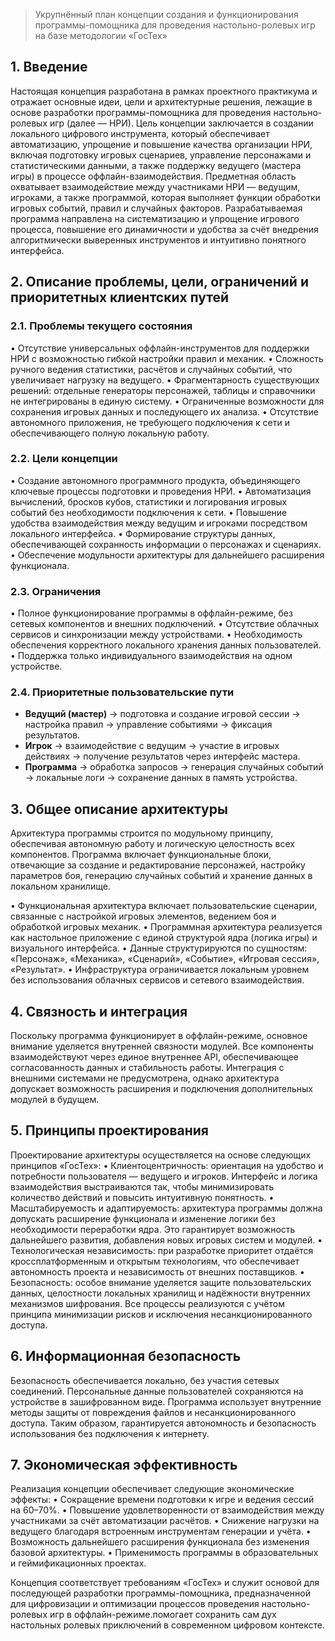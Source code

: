 

> Укрупнённый план концепции создания и функционирования программы-помощника для проведения настольно-ролевых игр на базе методологии «ГосТех»
## 1. Введение
Настоящая концепция разработана в рамках проектного практикума и отражает основные идеи, цели и архитектурные решения, лежащие в основе разработки программы-помощника для проведения настольно-ролевых игр (далее — НРИ). Цель концепции заключается в создании локального цифрового инструмента, который обеспечивает автоматизацию, упрощение и повышение качества организации НРИ, включая подготовку игровых сценариев, управление персонажами и статистическими данными, а также поддержку ведущего (мастера игры) в процессе оффлайн-взаимодействия.
Предметная область охватывает взаимодействие между участниками НРИ — ведущим, игроками, а также программой, которая выполняет функции обработки игровых событий, правил и случайных факторов. Разрабатываемая программа направлена на систематизацию и упрощение игрового процесса, повышение его динамичности и удобства за счёт внедрения алгоритмически выверенных инструментов и интуитивно понятного интерфейса.

## 2. Описание проблемы, цели, ограничений и приоритетных клиентских путей

### 2.1. Проблемы текущего состояния
• Отсутствие универсальных оффлайн-инструментов для поддержки НРИ с возможностью гибкой настройки правил и механик.
• Сложность ручного ведения статистики, расчётов и случайных событий, что увеличивает нагрузку на ведущего.
• Фрагментарность существующих решений: отдельные генераторы персонажей, таблицы и справочники не интегрированы в единую систему.
• Ограниченные возможности для сохранения игровых данных и последующего их анализа.
• Отсутствие автономного приложения, не требующего подключения к сети и обеспечивающего полную локальную работу.


### 2.2. Цели концепции
• Создание автономного программного продукта, объединяющего ключевые процессы подготовки и проведения НРИ.
• Автоматизация вычислений, бросков кубов, статистики и логирования игровых событий без необходимости подключения к сети.
• Повышение удобства взаимодействия между ведущим и игроками посредством локального интерфейса.
• Формирование структуры данных, обеспечивающей сохранность информации о персонажах и сценариях.
• Обеспечение модульности архитектуры для дальнейшего расширения функционала.


### 2.3. Ограничения
• Полное функционирование программы в оффлайн-режиме, без сетевых компонентов и внешних подключений.
• Отсутствие облачных сервисов и синхронизации между устройствами.
• Необходимость обеспечения корректного локального хранения данных пользователей.
• Поддержка только индивидуального взаимодействия на одном устройстве.


### 2.4. Приоритетные пользовательские пути
- **Ведущий (мастер)** → подготовка и создание игровой сессии → настройка правил → управление событиями → фиксация результатов.  
- **Игрок** → взаимодействие с ведущим → участие в игровых действиях → получение результатов через интерфейс мастера.  
- **Программа** → обработка запросов → генерация случайных событий → локальные логи → сохранение данных в память устройства.

## 3. Общее описание архитектуры
Архитектура программы строится по модульному принципу, обеспечивая автономную работу и логическую целостность всех компонентов. Программа включает функциональные блоки, отвечающие за создание и редактирование персонажей, настройку параметров боя, генерацию случайных событий и хранение данных в локальном хранилище.

• Функциональная архитектура включает пользовательские сценарии, связанные с настройкой игровых элементов, ведением боя и обработкой игровых механик. 
• Программная архитектура реализуется как настольное приложение с единой структурой ядра (логика игры) и визуального интерфейса. 
• Данные структурируются по сущностям: «Персонаж», «Механика», «Сценарий», «Событие», «Игровая сессия», «Результат». 
• Инфраструктура ограничивается локальным уровнем без использования облачных сервисов и сетевого взаимодействия.


## 4. Связность и интеграция
Поскольку программа функционирует в оффлайн-режиме, основное внимание уделяется внутренней связности модулей. Все компоненты взаимодействуют через единое внутреннее API, обеспечивающее согласованность данных и стабильность работы. Интеграция с внешними системами не предусмотрена, однако архитектура допускает возможность расширения и подключения дополнительных модулей в будущем.

## 5. Принципы проектирования
Проектирование архитектуры осуществляется на основе следующих принципов «ГосТех»:
• Клиентоцентричность: ориентация на удобство и потребности пользователя — ведущего и игроков. Интерфейс и логика взаимодействия выстраиваются так, чтобы минимизировать количество действий и повысить интуитивную понятность.
• Масштабируемость и адаптируемость: архитектура программы должна допускать расширение функционала и изменение логики без необходимости переработки ядра. Это гарантирует возможность дальнейшего развития, добавления новых игровых систем и модулей.
• Технологическая независимость: при разработке приоритет отдаётся кроссплатформенным и открытым технологиям, что обеспечивает автономность проекта и независимость от внешних поставщиков.
• Безопасность: особое внимание уделяется защите пользовательских данных, целостности локальных хранилищ и надёжности внутренних механизмов шифрования. Все процессы реализуются с учётом принципа минимизации рисков и исключения несанкционированного доступа.


## 6. Информационная безопасность
Безопасность обеспечивается локально, без участия сетевых соединений. 
Персональные данные пользователей сохраняются на устройстве в зашифрованном виде. Программа использует внутренние методы защиты от повреждения файлов и несанкционированного доступа. Таким образом, гарантируется автономность и безопасность использования без подключения к интернету.

## 7. Экономическая эффективность
Реализация концепции обеспечивает следующие экономические эффекты:
• Сокращение времени подготовки к игре и ведения сессий на 60–70%.
• Повышение удовлетворенности от взаимодействия между участниками за счёт автоматизации расчётов.
• Снижение нагрузки на ведущего благодаря встроенным инструментам генерации и учёта.
• Возможность дальнейшего расширения функционала без изменения базовой архитектуры.
• Применимость программы в образовательных и геймификационных проектах.

Концепция соответствует требованиям «ГосТех» и служит основой для последующей разработки программы-помощника, предназначенной для цифровизации и оптимизации процессов проведения настольно-ролевых игр в оффлайн-режиме.помогает сохранить сам дух настольных ролевых приключений в современном цифровом контексте.
